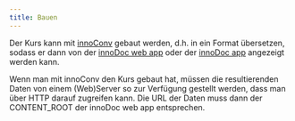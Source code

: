 ```yaml
---
title: Bauen
---
```


Der Kurs kann mit [innoConv](https://github.com/innodoc/innoconv) gebaut werden,
d.h. in ein Format übersetzen, sodass er dann von der [innoDoc web app](https://gitlab.tubit.tu-berlin.de/innodoc/innodoc-webapp)
oder der [innoDoc app](https://gitlab.tubit.tu-berlin.de/innodoc/innodoc-app) 
angezeigt werden kann.

Wenn man mit innoConv den Kurs gebaut hat, müssen die resultierenden Daten von
einem (Web)Server so zur Verfügung gestellt werden, dass man über HTTP darauf
zugreifen kann. Die URL der Daten muss dann der CONTENT_ROOT der innoDoc web app
entsprechen.
